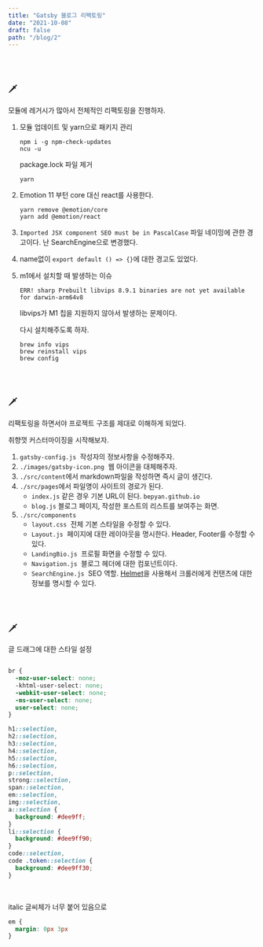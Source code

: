 ```yaml
---
title: "Gatsby 블로그 리팩토링"
date: "2021-10-08"
draft: false
path: "/blog/2"
---
```


<br>
<br>

### 🗡

모듈에 레거시가 많아서 전체적인 리팩토링을 진행하자.

1. 모듈 업데이트 및 yarn으로 패키지 관리
   ```shell
   npm i -g npm-check-updates
   ncu -u
   ```
   package.lock 파일 제거
   ```shell
   yarn
   ```
2. Emotion 11 부턴 core 대신 react를 사용한다.
   ```
   yarn remove @emotion/core
   yarn add @emotion/react
   ```
3. `Imported JSX component SEO must be in PascalCase`
   파일 네이밍에 관한 경고이다. 난 SearchEngine으로 변경했다.
4. name없이 `export default () => {}`에 대한 경고도 있었다.
5. m1에서 설치할 때 발생하는 이슈

   ```
   ERR! sharp Prebuilt libvips 8.9.1 binaries are not yet available for darwin-arm64v8
   ```

   libvips가 M1 칩을 지원하지 않아서 발생하는 문제이다.

   다시 설치해주도록 하자.

   ```
   brew info vips
   brew reinstall vips
   brew config
   ```

<br>
<br>

### 🗡

리팩토링을 하면서야 프로젝트 구조를 제대로 이해하게 되었다.

취향껏 커스터마이징을 시작해보자.

1. `gatsby-config.js`&nbsp; 작성자의 정보사항을 수정해주자.
2. `./images/gatsby-icon.png`&nbsp; 웹 아이콘을 대체해주자.
3. `./src/content`에서 markdown파일을 작성하면 즉시 글이 생긴다.
4. `./src/pages`에서 파일명이 사이트의 경로가 된다.
   - `index.js` 같은 경우 기본 URL이 된다. `bepyan.github.io`
   - `blog.js` 블로그 페이지, 작성한 포스트의 리스트를 보여주는 화면.
5. `./src/components`
   - `layout.css`&nbsp; 전체 기본 스타일을 수정할 수 있다.
   - `Layout.js`&nbsp; 페이지에 대한 레이아웃을 명시한다. Header, Footer를 수정할 수 있다.
   - `LandingBio.js`&nbsp; 프로필 화면을 수정할 수 있다.
   - `Navigation.js`&nbsp; 블로그 헤더에 대한 컴포넌트이다.
   - `SearchEngine.js`&nbsp; SEO 역할. [Helmet](./3)을 사용해서 크롤러에게 컨탠츠에 대한 정보를 명시할 수 있다.

<br>
<br>

### 🗡

글 드래그에 대한 스타일 설정

```css

br {
  -moz-user-select: none;
  -khtml-user-select: none;
  -webkit-user-select: none;
  -ms-user-select: none;
  user-select: none;
}

h1::selection,
h2::selection,
h3::selection,
h4::selection,
h5::selection,
h6::selection,
p::selection,
strong::selection,
span::selection,
em::selection,
img::selection,
a::selection {
  background: #dee9ff;
}
li::selection {
  background: #dee9ff90;
}
code::selection,
code .token::selection {
  background: #dee9ff30;
}

```

<br>

italic 글씨체가 너무 붙어 있음으로 
```css
em {
  margin: 0px 3px
}
```

<br>
<br>
